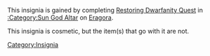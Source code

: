 This insignia is gained by completing [Restoring Dwarfanity
Quest](Restoring_Dwarfanity_Quest "wikilink") in [:Category:Sun God
Altar](:Category:Sun_God_Altar "wikilink") on
[Eragora](:Category:Eragora.md "wikilink").

This insignia is cosmetic, but the item(s) that go with it are not.

[Category:Insignia](Category:Insignia "wikilink")
